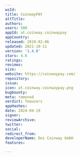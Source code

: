 ```yaml
---
wsId: 
title: CoinwayPAY
altTitle: 
authors: 
users: 500
appId: at.coinway.coinwaypay
appCountry: 
released: 2019-02-06
updated: 2021-10-11
version: '1.4.0'
stars: 4.6
ratings: 
reviews: 
size: 
website: https://coinwaypay.com/
repository: 
issue: 
icon: at.coinway.coinwaypay.png
bugbounty: 
meta: removed
verdict: fewusers
appHashes: 
date: 2024-04-19
signer: 
reviewArchive: 
twitter: 
social: 
redirect_from: 
developerName: Dos Coinway GmbH
features: 

---
```


